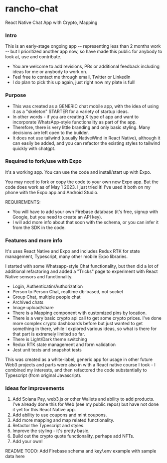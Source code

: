 # rancho-chat
React Native Chat App with Crypto, Mapping

### Intro

This is an early-stage ongoing app -- representing less than 2 months work -- but I prioritized another app now, so have made this public for anybody to look at, use and contribute.

* You are welcome to add revisions, PRs or additional feedback including ideas for me or anybody to work on.
* Feel free to contact me through email, Twitter or LinkedIn
* I do plan to pick this up again, just right now my plate is full!

### Purpose

* This was created as a GENERIC chat mobile app, with the idea of using it as a "skeleton" STARTER for a variety of startup ideas.
* In other words - if you are creating X type of app and want to incorporate WhatsApp-style functionality as part of the app.
* Therefore, there is very little branding and only basic styling. Many decisions are left open to the builder. 
* It does not use tailwind (usually NativeWind in React Native), although it can easily be added, and you can refactor the existing styles to tailwind quickly with chatgpt.

### Required to fork/use with Expo

It's a working app. You can use the code and install/start up with Expo. 

You may need to fork or copy the code to your own new Expo app. But the code does work as of May 1 2023. I just tried it! I've used it both on my phone with the Expo app and Android Studio.

REQUIREMENTS: 
* You will have to add your own Firebase database (it's free, signup with Google, but you need to create an API key). 
* I will add more info about that soon with the schema, or you can infer it from the SDK in the code. 

### Features and more info

It's uses React Native and Expo and includes Redux RTK for state management, Typescript, many other mobile Expo libraries. 

I started with some Whatsapp-style Chat functionality, but then did a lot of additional refactoring and added a "Tricks" page to experiment with React Native sensors and functionality.

* Login, Authenticatin/Authorization
* Person to Person Chat, realtime db-based, not socket
* Group Chat, multiple people chat
* Archived chats
* Image upload/share
* There is a Mapping component with customized pins by location. 
* There is a very basic crypto api call to get some crypto prices. I've done more complex crypto dashboards before but just wanted to get something in there, while I explored various ideas, so what is there for that part is extremely limited so far.
* There is Light/Dark theme switching
* Redux RTK state management and form validation
* Jest unit tests and snapshot tests

This was created as a white-label, generic app for usage in other future Web3 projects and parts were also in with a React native course I took - I combined my interests, and then refactored the code substantially to Typescript (from original Javascript).

### Ideas for improvements

1. Add Solana Pay, web3.js  or other Wallets and ability to add products. I've already done this for Web (see my public repos) but have not done it yet for this React Native app. 
2. Add ability to use coupons and mint coupons.
3. Add more mapping and map related functionality.
4. Refactor the Typescript and styles.
5. Improve the styling - it's pretty basic.
6. Build out the crypto quote functionality, perhaps add NFTs.
7. Add your own!


README TODO: Add Firebase schema and key/.env example with sample data here
